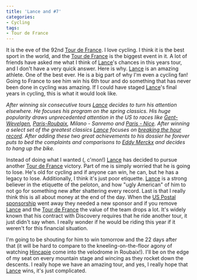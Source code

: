 ```yaml
---
title: 'Lance and #7'
categories:
- Cycling
tags:
- Tour de France
---
```


It is the eve of the 92nd [Tour de France](http://www.letour.com/indexus.html). I love cycling. I think it is the best sport in the world, and the [Tour de France](http://www.letour.com/indexus.html) is the biggest event in it. A lot of friends have asked me what I think of [Lance](http://www.lancearmstrong.com/)'s chances in this years tour, and I don't have a very quick answer. Here is why.
[Lance](http://www.lancearmstrong.com/) is an amazing athlete. One of the best ever. He is a big part of why I'm even a cycling fan! Going to France to see him win his 6th tour and do something that has never been done in cycling was amazing. If I could have staged [Lance](http://www.lancearmstrong.com/)'s final years in cycling, this is what it would look like.

_After winning six consecutive tours [Lance](http://www.lancearmstrong.com/) decides to turn his attention elsewhere. He focuses his program on the spring classics. His huge popularity draws unprecedented attention in the US to races like [Gent-Wevelgen](http://www.gent-wevelgem.be/), [Paris-Roubaix](http://www.letour.fr/stf/roubaix/2005/us/), Milano - Sanremo and [Paris - Nice](http://www.letour.fr/stf/parisnice/2005/us/). After winning a select set of the greatest classics [Lance](http://www.lancearmstrong.com/) focuses on [breaking the hour record](http://www.speed101.com/now/fastest_0717_4.htm). After adding these two great achievements to his dossier he forever puts to bed the complaints and comparisons to [Eddy Merckx](http://www.torelli.com/owen/eddyhour.html) and decides to hang up the bike._

Instead of doing what I wanted (, c'mon!) [Lance](http://www.lancearmstrong.com/) has decided to pursue another [Tour de France](http://www.letour.com/indexus.html) victory. Part of me is simply worried that he is going to lose. He's old for cycling and if anyone can win, he can, but he has a legacy to lose. Additionally, I think it's just poor etiquette. [Lance](http://www.lancearmstrong.com/) is a strong believer in the etiquette of the peloton, and how "ugly American" of him to not go for something new after shattering every record. Last is that I really think this is all about money at the end of the day. When the [US Postal sponsorship](http://www.uspsprocycling.com/) went away they needed a new sponsor and if you remove [Lance](http://www.lancearmstrong.com/) and the [Tour de France](http://www.letour.com/indexus.html) the value of the team drops a lot. It's widely known that his contract with Discovery requires that he ride another tour, it just didn't say when. I really wonder if he would be riding this year if it weren't for this financial situation.

I'm going to be shouting for him to win tomorrow and the 22 days after that (it will be hard to compare to the kneeling-on-the-floor agony of watching [Hincapie](http://www.hincapie.com/) come into the velodrome in Roubaix!). I'll be on the edge of my seat on every mountain stage and wincing as they rocket down the descents. I really hope we have an amazing tour, and yes, I really hope that [Lance](http://www.lancearmstrong.com/) wins, it's just complicated.
